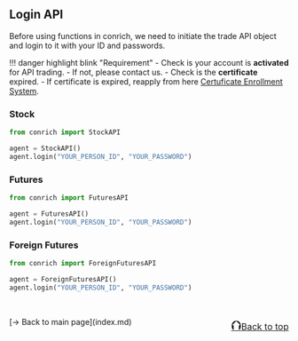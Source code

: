 ## Login API
Before using functions in conrich, we need to initiate the trade API object and login to it with your ID and passwords.

!!! danger highlight blink "Requirement"
    - Check is your account is **activated** for API trading.
        - If not, please contact us.
    - Check is the **certificate** expired.
        - If certificate is expired, reapply from here [Certuficate Enrollment System](https://raweb.concords.com.tw/RAWEB/CertSearch.jsp).

### Stock
```python
from conrich import StockAPI

agent = StockAPI()
agent.login("YOUR_PERSON_ID", "YOUR_PASSWORD")
```
### Futures
```python
from conrich import FuturesAPI

agent = FuturesAPI()
agent.login("YOUR_PERSON_ID", "YOUR_PASSWORD")
```
### Foreign Futures 
```python
from conrich import ForeignFuturesAPI

agent = ForeignFuturesAPI()
agent.login("YOUR_PERSON_ID", "YOUR_PASSWORD")
```



<br/>
<p style="text-align:left;">
    [→ Back to main page](index.md)
    <span style="float:right;">
        <a href="#top"><font size="5">⮉</font><font size="3">Back to top</font></a>
    </span>
</p>